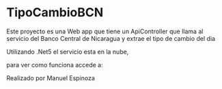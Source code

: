 # TipoCambioBCN
Este proyecto es una Web app que tiene un ApiController que llama al servicio del Banco Central de Nicaragua y extrae el tipo de cambio del dia 

Utilizando .Net5 el servicio esta en la nube, 

para ver como funciona accede a:



Realizado por Manuel Espinoza
